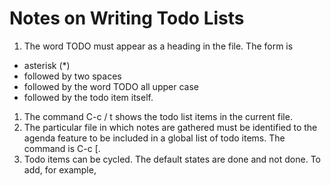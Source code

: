 Notes on Writing Todo Lists
===========================

1.  The word TODO must appear as a heading in the file. The form is

-   asterisk (\*)
-   followed by two spaces
-   followed by the word TODO all upper case
-   followed by the todo item itself.

1.  The command C-c / t shows the todo list items in the current file.
2.  The particular file in which notes are gathered must be identified
    to the agenda feature to be included in a global list of todo items.
    The command is C-c \[.
3.  Todo items can be cycled. The default states are done and not done.
    To add, for example,
